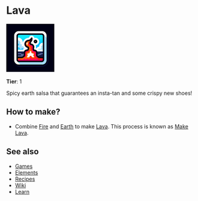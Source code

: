 # Lava

![](../images/item.lava.png)

**Tier**: 1

Spicy earth salsa that guarantees an insta-tan and some crispy new shoes!

## How to make?

* Combine [Fire](/wiki/elements/fire) and [Earth](/wiki/elements/earth) to make [Lava](/wiki/elements/lava). This process is known as [Make Lava](/wiki/recipes/make-lava).

## See also

* [Games](/wiki/games)
* [Elements](/wiki/elements)
* [Recipes](/wiki/recipes)
* [Wiki](/wiki/index)
* [Learn](/learn/index)